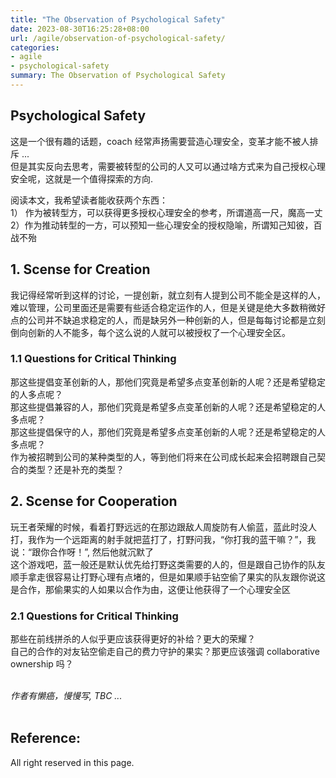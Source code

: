 ```yaml
---
title: "The Observation of Psychological Safety"
date: 2023-08-30T16:25:28+08:00
url: /agile/observation-of-psychological-safety/
categories:
- agile
- psychological-safety
summary: The Observation of Psychological Safety
---
```


## Psychological Safety
这是一个很有趣的话题，coach 经常声扬需要营造心理安全，变革才能不被人排斥 ...   
但是其实反向去思考，需要被转型的公司的人又可以通过啥方式来为自己授权心理安全呢，这就是一个值得探索的方向.

阅读本文，我希望读者能收获两个东西：   
1） 作为被转型方，可以获得更多授权心理安全的参考，所谓道高一尺，魔高一丈   
2）作为推动转型的一方，可以预知一些心理安全的授权隐喻，所谓知己知彼，百战不殆   ​      
    
    
    
## 1. Scense for Creation   

我记得经常听到这样的讨论，一提创新，就立刻有人提到公司不能全是这样的人，难以管理，公司里面还是需要有些适合稳定运作的人，但是关键是绝大多数稍微好点的公司并不缺追求稳定的人，而是缺另外一种创新的人，但是每每讨论都是立刻倒向创新的人不能多，每个这么说的人就可以被授权了一个心理安全区。     

### 1.1 Questions for Critical Thinking
那这些提倡变革创新的人，那他们究竟是希望多点变革创新的人呢？还是希望稳定的人多点呢？  
那这些提倡兼容的人，那他们究竟是希望多点变革创新的人呢？还是希望稳定的人多点呢？  
那这些提倡保守的人，那他们究竟是希望多点变革创新的人呢？还是希望稳定的人多点呢？  
作为被招聘到公司的某种类型的人，等到他们将来在公司成长起来会招聘跟自己契合的类型？还是补充的类型？       


## 2. Scense for Cooperation   
玩王者荣耀的时候，看着打野远远的在那边跟敌人周旋防有人偷蓝，蓝此时没人打，我作为一个远距离的射手就把蓝打了，打野问我，“你打我的蓝干嘛？”，我说：“跟你合作呀！”, 然后他就沉默了      
这个游戏吧，蓝一般还是默认优先给打野这类需要的人的，但是跟自己协作的队友顺手拿走很容易让打野心理有点堵的，但是如果顺手钻空偷了果实的队友跟你说这是合作，那偷果实的人如果以合作为由，这便让他获得了一个心理安全区    

### 2.1 Questions for Critical Thinking
那些在前线拼杀的人似乎更应该获得更好的补给？更大的荣耀？   
自己的合作的对友钻空偷走自己的费力守护的果实？那更应该强调 collaborative ownership 吗？   
    

​    
_作者有懒癌，慢慢写, TBC ..._  
​    

## Reference:


All right reserved in this page.